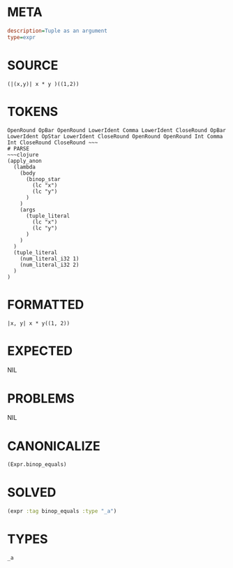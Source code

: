 # META
~~~ini
description=Tuple as an argument
type=expr
~~~
# SOURCE
~~~roc
(|(x,y)| x * y )((1,2))
~~~
# TOKENS
~~~text
OpenRound OpBar OpenRound LowerIdent Comma LowerIdent CloseRound OpBar LowerIdent OpStar LowerIdent CloseRound OpenRound OpenRound Int Comma Int CloseRound CloseRound ~~~
# PARSE
~~~clojure
(apply_anon
  (lambda
    (body
      (binop_star
        (lc "x")
        (lc "y")
      )
    )
    (args
      (tuple_literal
        (lc "x")
        (lc "y")
      )
    )
  )
  (tuple_literal
    (num_literal_i32 1)
    (num_literal_i32 2)
  )
)
~~~
# FORMATTED
~~~roc
|x, y| x * y((1, 2))
~~~
# EXPECTED
NIL
# PROBLEMS
NIL
# CANONICALIZE
~~~clojure
(Expr.binop_equals)
~~~
# SOLVED
~~~clojure
(expr :tag binop_equals :type "_a")
~~~
# TYPES
~~~roc
_a
~~~
